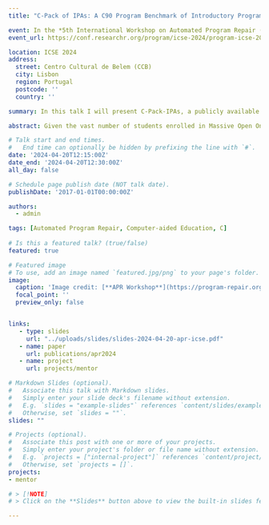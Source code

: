 ```yaml
---
title: "C-Pack of IPAs: A C90 Program Benchmark of Introductory Programming Assignments"

event: In the *5th International Workshop on Automated Program Repair (APR 2024)*
event_url: https://conf.researchr.org/program/icse-2024/program-icse-2024/?track=APR

location: ICSE 2024
address: 
  street: Centro Cultural de Belem (CCB)
  city: Lisbon
  region: Portugal
  postcode: ''
  country: ''

summary: In this talk I will present C-Pack-IPAs, a publicly available benchmark comprising student-program submissions for 25 distinct introductory programming assignments (IPAs).

abstract: Given the vast number of students enrolled in Massive Open Online Courses (MOOCs), there has been a notable surge in automated program repair techniques tailored for introductory programming assignments (IPAs). These techniques leverage correct student implementations to provide automated, comprehensive, and personalized feedback to the students. In this talk I will present C-Pack-IPAs, a publicly available benchmark  comprising student-program submissions for 25 distinct IPAs. C-Pack-IPAs contains semantically correct, semantically incorrect, and syntactically incorrect programs, along with a dedicated test suite for each IPA. Hence, C-Pack-IPAs serves as a valuable resource for evaluating the progress of novel automated program repair frameworks, addressing both semantic and syntactic aspects, with a specific focus on providing feedback to novice programmers. Notably, some semantically incorrect programs in C-Pack-IPAs have been manually fixed and annotated with diverse program features, enhancing their utility for the development of various program analysis frameworks. Moreover, we conducted evaluations on C-Pack-IPAs using two leading semantic program repair tools tailored for IPAs, Clara and Verifix.

# Talk start and end times.
#   End time can optionally be hidden by prefixing the line with `#`.
date: '2024-04-20T12:15:00Z'
date_end: '2024-04-20T12:30:00Z'
all_day: false

# Schedule page publish date (NOT talk date).
publishDate: '2017-01-01T00:00:00Z'

authors:
  - admin

tags: [Automated Program Repair, Computer-aided Education, C]
  
# Is this a featured talk? (true/false)
featured: true

# Featured image
# To use, add an image named `featured.jpg/png` to your page's folder.
image:
  caption: 'Image credit: [**APR Workshop**](https://program-repair.org/workshop-2024)'
  focal_point: ''
  preview_only: false


links:
   - type: slides
     url: "../uploads/slides/slides-2024-04-20-apr-icse.pdf"
   - name: paper
     url: publications/apr2024
   - name: project
     url: projects/mentor     

# Markdown Slides (optional).
#   Associate this talk with Markdown slides.
#   Simply enter your slide deck's filename without extension.
#   E.g. `slides = "example-slides"` references `content/slides/example-slides.md`.
#   Otherwise, set `slides = ""`.
slides: ""

# Projects (optional).
#   Associate this post with one or more of your projects.
#   Simply enter your project's folder or file name without extension.
#   E.g. `projects = ["internal-project"]` references `content/project/deep-learning/index.md`.
#   Otherwise, set `projects = []`.
projects:
- mentor

# > [!NOTE]
# > Click on the **Slides** button above to view the built-in slides feature.

---
```



